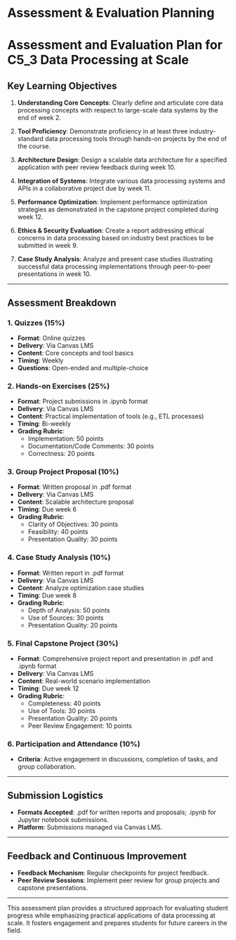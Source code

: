 Assessment & Evaluation Planning
================================

# Assessment and Evaluation Plan for C5_3 Data Processing at Scale

## Key Learning Objectives
1. **Understanding Core Concepts**: Clearly define and articulate core data processing concepts with respect to large-scale data systems by the end of week 2.
  
2. **Tool Proficiency**: Demonstrate proficiency in at least three industry-standard data processing tools through hands-on projects by the end of the course.
  
3. **Architecture Design**: Design a scalable data architecture for a specified application with peer review feedback during week 10.
  
4. **Integration of Systems**: Integrate various data processing systems and APIs in a collaborative project due by week 11.
  
5. **Performance Optimization**: Implement performance optimization strategies as demonstrated in the capstone project completed during week 12.

6. **Ethics & Security Evaluation**: Create a report addressing ethical concerns in data processing based on industry best practices to be submitted in week 9.

7. **Case Study Analysis**: Analyze and present case studies illustrating successful data processing implementations through peer-to-peer presentations in week 10.

---

## Assessment Breakdown

### 1. Quizzes (15%)
- **Format**: Online quizzes
- **Delivery**: Via Canvas LMS
- **Content**: Core concepts and tool basics
- **Timing**: Weekly
- **Questions**: Open-ended and multiple-choice

### 2. Hands-on Exercises (25%)
- **Format**: Project submissions in .ipynb format
- **Delivery**: Via Canvas LMS
- **Content**: Practical implementation of tools (e.g., ETL processes)
- **Timing**: Bi-weekly
- **Grading Rubric**:
  - Implementation: 50 points
  - Documentation/Code Comments: 30 points
  - Correctness: 20 points

### 3. Group Project Proposal (10%)
- **Format**: Written proposal in .pdf format
- **Delivery**: Via Canvas LMS
- **Content**: Scalable architecture proposal
- **Timing**: Due week 6
- **Grading Rubric**:
  - Clarity of Objectives: 30 points
  - Feasibility: 40 points
  - Presentation Quality: 30 points

### 4. Case Study Analysis (10%)
- **Format**: Written report in .pdf format
- **Delivery**: Via Canvas LMS
- **Content**: Analyze optimization case studies
- **Timing**: Due week 8
- **Grading Rubric**:
  - Depth of Analysis: 50 points
  - Use of Sources: 30 points
  - Presentation Quality: 20 points

### 5. Final Capstone Project (30%)
- **Format**: Comprehensive project report and presentation in .pdf and .ipynb format
- **Delivery**: Via Canvas LMS
- **Content**: Real-world scenario implementation
- **Timing**: Due week 12
- **Grading Rubric**:
  - Completeness: 40 points
  - Use of Tools: 30 points
  - Presentation Quality: 20 points
  - Peer Review Engagement: 10 points

### 6. Participation and Attendance (10%)
- **Criteria**: Active engagement in discussions, completion of tasks, and group collaboration.

---

## Submission Logistics
- **Formats Accepted**: .pdf for written reports and proposals; .ipynb for Jupyter notebook submissions.
- **Platform**: Submissions managed via Canvas LMS.

---

## Feedback and Continuous Improvement
- **Feedback Mechanism**: Regular checkpoints for project feedback.
- **Peer Review Sessions**: Implement peer review for group projects and capstone presentations.

---

This assessment plan provides a structured approach for evaluating student progress while emphasizing practical applications of data processing at scale. It fosters engagement and prepares students for future careers in the field.
